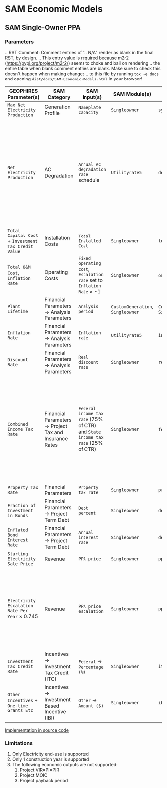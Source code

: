 # SAM Economic Models

## SAM Single-Owner PPA

### Parameters

.. RST Comment: Comment entries of ".. N/A" render as blank in the final RST, by design.
..   This entry value is required because m2r2 (https://pypi.org/project/m2r2/) seems to choke and bail on rendering
..   the entire table when blank comment entries are blank. Make sure to check this doesn't happen when making changes
..   to this file by running `tox -e docs` and opening `dist/docs/SAM-Economic-Models.html` in your browser!

| GEOPHIRES Parameter(s)                               | SAM Category                                           | SAM Input(s)                                                                     | SAM Module(s)                     | SAM Parameter Name(s)                                        | Comment                                                                                                                                                                                                          |
|------------------------------------------------------|--------------------------------------------------------|----------------------------------------------------------------------------------|-----------------------------------|--------------------------------------------------------------|------------------------------------------------------------------------------------------------------------------------------------------------------------------------------------------------------------------|
| `Max Net Electricity Production`                     | Generation Profile                                     | `Nameplate capacity`                                                             | `Singleowner`                     | `system_capacity`                                            | .. N/A                                                                                                                                                                                                           |
| `Net Electricity Production`                         | AC Degradation                                         | `Annual AC degradation rate` schedule                                            | `Utilityrate5`                    | `degradation`                                                | Percentage difference of each year's `Net Electricity Production` from `Max Net Electricity Production` is input as SAM as the degradation rate schedule in order to match SAM's generation profile to GEOPHIRES |
| `Total Capital Cost` + `Investment Tax Credit Value` | Installation Costs                                     | `Total Installed Cost`                                                           | `Singleowner`                     | `total_installed_cost`                                       | .. N/A                                                                                                                                                                                                           |
| `Total O&M Cost`, `Inflation Rate`                   | Operating Costs                                        | `Fixed operating cost`, `Escalation rate` set to `Inflation Rate` × -1           | `Singleowner`                     | `om_fixed`, `om_fixed_escal`                                 | .. N/A                                                                                                                                                                                                           |
| `Plant Lifetime`                                     | Financial Parameters → Analysis Parameters             | `Analysis period`                                                                | `CustomGeneration`, `Singleowner` | `CustomGeneration.analysis_period`, `Singleowner.term_tenor` | .. N/A                                                                                                                                                                                                           |
| `Inflation Rate`                                     | Financial Parameters → Analysis Parameters             | `Inflation rate`                                                                 | `Utilityrate5`                    | `inflation_rate`                                             | .. N/A                                                                                                                                                                                                           |
| `Discount Rate`                                      | Financial Parameters → Analysis Parameters             | `Real discount rate`                                                             | `Singleowner`                     | `real_discount_rate`                                         | .. N/A                                                                                                                                                                                                           |
| `Combined Income Tax Rate`                           | Financial Parameters → Project Tax and Insurance Rates | `Federal income tax rate` (75% of CTR) and `State income tax rate` (25%  of CTR) | `Singleowner`                     | `federal_tax_rate`,  `state_tax_rate`                        | GEOPHIRES does have separate parameters for federal and state income tax so the rates are split from the combined rate based on the ratio of SAM's default values of 21% and 7%, respectively.                   |
| `Property Tax Rate`                                  | Financial Parameters                                   | `Property tax rate`                                                              | `Singleowner`                     | `property_tax_rate`                                          | .. N/A                                                                                                                                                                                                           |
| `Fraction of Investment in Bonds`                    | Financial Parameters → Project Term Debt               | `Debt percent`                                                                   | `Singleowner`                     | `debt_percent`                                               | .. N/A                                                                                                                                                                                                           |
| `Inflated Bond Interest Rate`                        | Financial Parameters → Project Term Debt               | `Annual interest rate`                                                           | `Singleowner`                     | `debt_percent`                                               | .. N/A                                                                                                                                                                                                           |
| `Starting Electricity Sale Price`                    | Revenue                                                | `PPA price`                                                                      | `Singleowner`                     | `ppa_price_input`                                            | .. N/A                                                                                                                                                                                                           |
| `Electricity Escalation Rate Per Year` × 0.745       | Revenue                                                | `PPA price escalation`                                                           | `Singleowner`                     | `ppa_escalation`                                             | Approximates GEOPHIRES escalation rate into escalation percentage (does not exactly match GEOPHIRES amount-based pricing model)                                                                                  |
| `Investment Tax Credit Rate`                         | Incentives → Investment Tax Credit (ITC)               | `Federal` → `Percentage (%)`                                                     | `Singleowner`                     | `itc_fed_percent`                                            | .. N/A                                                                                                                                                                                                           |
| `Other Incentives` + `One-time Grants Etc`           | Incentives → Investment Based Incentive (IBI)          | `Other`  → `Amount ($)`                                                          | `Singleowner`                     | `ibi_oth_amount`                                             | .. N/A                                                                                                                                                                                                           |

[Implementation in source code](https://github.com/softwareengineerprogrammer/GEOPHIRES/blob/274786e6799d32dad3f42a2a04297818b811f24c/src/geophires_x/EconomicsSam.py#L135-L195)

### Limitations

1. Only Electricity end-use is supported
2. Only 1 construction year is supported
3. The following economic outputs are not supported:
    1. Project VIR=PI=PIR
    2. Project MOIC
    3. Project payback period
